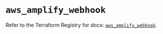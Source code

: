 # `aws_amplify_webhook`

Refer to the Terraform Registry for docs: [`aws_amplify_webhook`](https://registry.terraform.io/providers/hashicorp/aws/6.12.0/docs/resources/amplify_webhook).
